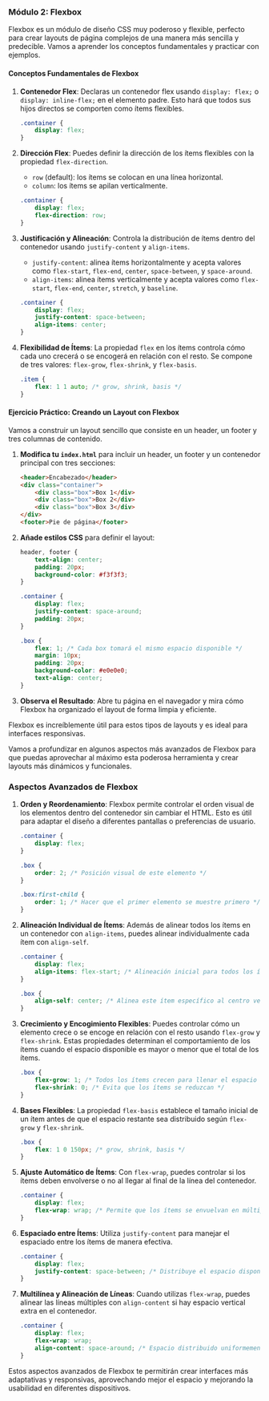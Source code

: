 ### Módulo 2: Flexbox

Flexbox es un módulo de diseño CSS muy poderoso y flexible, perfecto para crear layouts de página complejos de una manera más sencilla y predecible. Vamos a aprender los conceptos fundamentales y practicar con ejemplos.

#### Conceptos Fundamentales de Flexbox
1. **Contenedor Flex**: Declaras un contenedor flex usando `display: flex;` o `display: inline-flex;` en el elemento padre. Esto hará que todos sus hijos directos se comporten como ítems flexibles.
   ```css
   .container {
       display: flex;
   }
   ```

2. **Dirección Flex**: Puedes definir la dirección de los ítems flexibles con la propiedad `flex-direction`.
   - `row` (default): los ítems se colocan en una línea horizontal.
   - `column`: los ítems se apilan verticalmente.
   ```css
   .container {
       display: flex;
       flex-direction: row;
   }
   ```

3. **Justificación y Alineación**: Controla la distribución de ítems dentro del contenedor usando `justify-content` y `align-items`.
   - `justify-content`: alinea ítems horizontalmente y acepta valores como `flex-start`, `flex-end`, `center`, `space-between`, y `space-around`.
   - `align-items`: alinea ítems verticalmente y acepta valores como `flex-start`, `flex-end`, `center`, `stretch`, y `baseline`.
   ```css
   .container {
       display: flex;
       justify-content: space-between;
       align-items: center;
   }
   ```

4. **Flexibilidad de Ítems**: La propiedad `flex` en los ítems controla cómo cada uno crecerá o se encogerá en relación con el resto. Se compone de tres valores: `flex-grow`, `flex-shrink`, y `flex-basis`.
   ```css
   .item {
       flex: 1 1 auto; /* grow, shrink, basis */
   }
   ```

#### Ejercicio Práctico: Creando un Layout con Flexbox
Vamos a construir un layout sencillo que consiste en un header, un footer y tres columnas de contenido.

1. **Modifica tu `index.html`** para incluir un header, un footer y un contenedor principal con tres secciones:
   ```html
   <header>Encabezado</header>
   <div class="container">
       <div class="box">Box 1</div>
       <div class="box">Box 2</div>
       <div class="box">Box 3</div>
   </div>
   <footer>Pie de página</footer>
   ```

2. **Añade estilos CSS** para definir el layout:
   ```css
   header, footer {
       text-align: center;
       padding: 20px;
       background-color: #f3f3f3;
   }

   .container {
       display: flex;
       justify-content: space-around;
       padding: 20px;
   }

   .box {
       flex: 1; /* Cada box tomará el mismo espacio disponible */
       margin: 10px;
       padding: 20px;
       background-color: #e0e0e0;
       text-align: center;
   }
   ```

3. **Observa el Resultado**: Abre tu página en el navegador y mira cómo Flexbox ha organizado el layout de forma limpia y eficiente.

Flexbox es increíblemente útil para estos tipos de layouts y es ideal para interfaces responsivas.

Vamos a profundizar en algunos aspectos más avanzados de Flexbox para que puedas aprovechar al máximo esta poderosa herramienta y crear layouts más dinámicos y funcionales.

### Aspectos Avanzados de Flexbox

1. **Orden y Reordenamiento**: Flexbox permite controlar el orden visual de los elementos dentro del contenedor sin cambiar el HTML. Esto es útil para adaptar el diseño a diferentes pantallas o preferencias de usuario.
   ```css
   .container {
       display: flex;
   }

   .box {
       order: 2; /* Posición visual de este elemento */
   }

   .box:first-child {
       order: 1; /* Hacer que el primer elemento se muestre primero */
   }
   ```

2. **Alineación Individual de Ítems**: Además de alinear todos los ítems en un contenedor con `align-items`, puedes alinear individualmente cada ítem con `align-self`.
   ```css
   .container {
       display: flex;
       align-items: flex-start; /* Alineación inicial para todos los ítems */
   }

   .box {
       align-self: center; /* Alinea este ítem específico al centro verticalmente */
   }
   ```

3. **Crecimiento y Encogimiento Flexibles**: Puedes controlar cómo un elemento crece o se encoge en relación con el resto usando `flex-grow` y `flex-shrink`. Estas propiedades determinan el comportamiento de los ítems cuando el espacio disponible es mayor o menor que el total de los ítems.
   ```css
   .box {
       flex-grow: 1; /* Todos los ítems crecen para llenar el espacio disponible */
       flex-shrink: 0; /* Evita que los ítems se reduzcan */
   }
   ```

4. **Bases Flexibles**: La propiedad `flex-basis` establece el tamaño inicial de un ítem antes de que el espacio restante sea distribuido según `flex-grow` y `flex-shrink`.
   ```css
   .box {
       flex: 1 0 150px; /* grow, shrink, basis */
   }
   ```

5. **Ajuste Automático de Ítems**: Con `flex-wrap`, puedes controlar si los ítems deben envolverse o no al llegar al final de la línea del contenedor.
   ```css
   .container {
       display: flex;
       flex-wrap: wrap; /* Permite que los ítems se envuelvan en múltiples líneas */
   }
   ```

6. **Espaciado entre Ítems**: Utiliza `justify-content` para manejar el espaciado entre los ítems de manera efectiva.
   ```css
   .container {
       display: flex;
       justify-content: space-between; /* Distribuye el espacio disponible uniformemente entre los ítems */
   }
   ```

7. **Multilínea y Alineación de Líneas**: Cuando utilizas `flex-wrap`, puedes alinear las líneas múltiples con `align-content` si hay espacio vertical extra en el contenedor.
   ```css
   .container {
       display: flex;
       flex-wrap: wrap;
       align-content: space-around; /* Espacio distribuido uniformemente entre las líneas */
   }
   ```

Estos aspectos avanzados de Flexbox te permitirán crear interfaces más adaptativas y responsivas, aprovechando mejor el espacio y mejorando la usabilidad en diferentes dispositivos.
